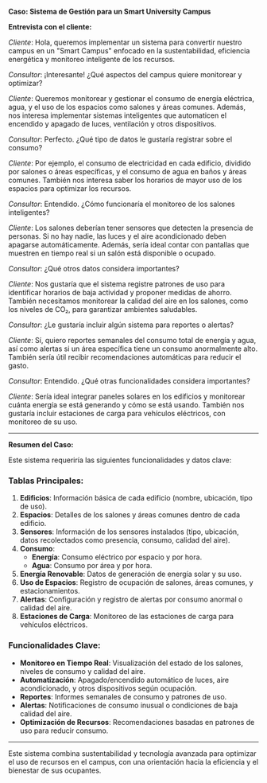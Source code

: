 **Caso: Sistema de Gestión para un Smart University Campus**

**Entrevista con el cliente:**

*Cliente*: Hola, queremos implementar un sistema para convertir nuestro campus en un "Smart Campus" enfocado en la sustentabilidad, eficiencia energética y monitoreo inteligente de los recursos.

*Consultor*: ¡Interesante! ¿Qué aspectos del campus quiere monitorear y optimizar?

*Cliente*: Queremos monitorear y gestionar el consumo de energía eléctrica, agua, y el uso de los espacios como salones y áreas comunes. Además, nos interesa implementar sistemas inteligentes que automaticen el encendido y apagado de luces, ventilación y otros dispositivos.

*Consultor*: Perfecto. ¿Qué tipo de datos le gustaría registrar sobre el consumo?

*Cliente*: Por ejemplo, el consumo de electricidad en cada edificio, dividido por salones o áreas específicas, y el consumo de agua en baños y áreas comunes. También nos interesa saber los horarios de mayor uso de los espacios para optimizar los recursos.

*Consultor*: Entendido. ¿Cómo funcionaría el monitoreo de los salones inteligentes?

*Cliente*: Los salones deberían tener sensores que detecten la presencia de personas. Si no hay nadie, las luces y el aire acondicionado deben apagarse automáticamente. Además, sería ideal contar con pantallas que muestren en tiempo real si un salón está disponible o ocupado.

*Consultor*: ¿Qué otros datos considera importantes?

*Cliente*: Nos gustaría que el sistema registre patrones de uso para identificar horarios de baja actividad y proponer medidas de ahorro. También necesitamos monitorear la calidad del aire en los salones, como los niveles de CO₂, para garantizar ambientes saludables.

*Consultor*: ¿Le gustaría incluir algún sistema para reportes o alertas?

*Cliente*: Sí, quiero reportes semanales del consumo total de energía y agua, así como alertas si un área específica tiene un consumo anormalmente alto. También sería útil recibir recomendaciones automáticas para reducir el gasto.

*Consultor*: Entendido. ¿Qué otras funcionalidades considera importantes?

*Cliente*: Sería ideal integrar paneles solares en los edificios y monitorear cuánta energía se está generando y cómo se está usando. También nos gustaría incluir estaciones de carga para vehículos eléctricos, con monitoreo de su uso.

---

**Resumen del Caso:**

Este sistema requeriría las siguientes funcionalidades y datos clave:

### Tablas Principales:
1. **Edificios**: Información básica de cada edificio (nombre, ubicación, tipo de uso).
2. **Espacios**: Detalles de los salones y áreas comunes dentro de cada edificio.
3. **Sensores**: Información de los sensores instalados (tipo, ubicación, datos recolectados como presencia, consumo, calidad del aire).
4. **Consumo**:
   - **Energía**: Consumo eléctrico por espacio y por hora.
   - **Agua**: Consumo por área y por hora.
5. **Energía Renovable**: Datos de generación de energía solar y su uso.
6. **Uso de Espacios**: Registro de ocupación de salones, áreas comunes, y estacionamientos.
7. **Alertas**: Configuración y registro de alertas por consumo anormal o calidad del aire.
8. **Estaciones de Carga**: Monitoreo de las estaciones de carga para vehículos eléctricos.

### Funcionalidades Clave:
- **Monitoreo en Tiempo Real**: Visualización del estado de los salones, niveles de consumo y calidad del aire.
- **Automatización**: Apagado/encendido automático de luces, aire acondicionado, y otros dispositivos según ocupación.
- **Reportes**: Informes semanales de consumo y patrones de uso.
- **Alertas**: Notificaciones de consumo inusual o condiciones de baja calidad del aire.
- **Optimización de Recursos**: Recomendaciones basadas en patrones de uso para reducir consumo.

---

Este sistema combina sustentabilidad y tecnología avanzada para optimizar el uso de recursos en el campus, con una orientación hacia la eficiencia y el bienestar de sus ocupantes.

